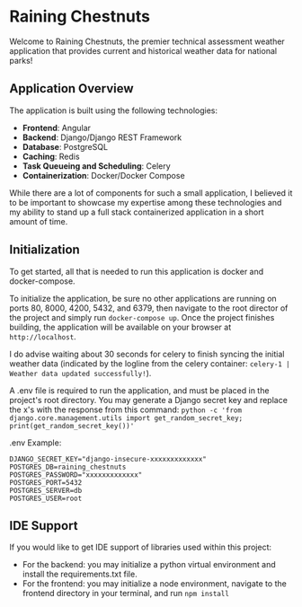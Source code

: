 # Raining Chestnuts

Welcome to Raining Chestnuts, the premier technical assessment weather application that provides current and historical weather data for national parks!

## Application Overview
The application is built using the following technologies:
- **Frontend**: Angular
- **Backend**: Django/Django REST Framework
- **Database**: PostgreSQL
- **Caching**: Redis
- **Task Queueing and Scheduling**: Celery
- **Containerization**: Docker/Docker Compose

While there are a lot of components for such a small application, I believed it to be important to showcase my expertise among
these technologies and my ability to stand up a full stack containerized application in a short amount of time.


## Initialization
To get started, all that is needed to run this application is docker and docker-compose.

To initialize the application, be sure no other applications are running on ports 80, 8000, 4200, 5432, and 6379,
then navigate to the root director of the project and simply run `docker-compose up`.
Once the project finishes building, the application will be available on your browser at `http://localhost`.

I do advise waiting about 30 seconds for celery to finish syncing the initial weather data (indicated by the logline from the celery container: `celery-1 | Weather data updated successfully!`).

A .env file is required to run the application, and must be placed in the project's root directory. You may generate a Django secret key and replace the x's with the response from this command: `python -c 'from django.core.management.utils import get_random_secret_key; print(get_random_secret_key())'`

.env Example:
```.env
DJANGO_SECRET_KEY="django-insecure-xxxxxxxxxxxxx"
POSTGRES_DB=raining_chestnuts
POSTGRES_PASSWORD="xxxxxxxxxxxxx"
POSTGRES_PORT=5432
POSTGRES_SERVER=db
POSTGRES_USER=root
```

## IDE Support
If you would like to get IDE support of libraries used within this project:
- For the backend: you may initialize a python virtual environment and install the requirements.txt file.
- For the frontend: you may initialize a node environment, navigate to the frontend directory in your terminal, and run `npm install`
